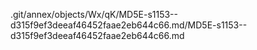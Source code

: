 .git/annex/objects/Wx/qK/MD5E-s1153--d315f9ef3deeaf46452faae2eb644c66.md/MD5E-s1153--d315f9ef3deeaf46452faae2eb644c66.md